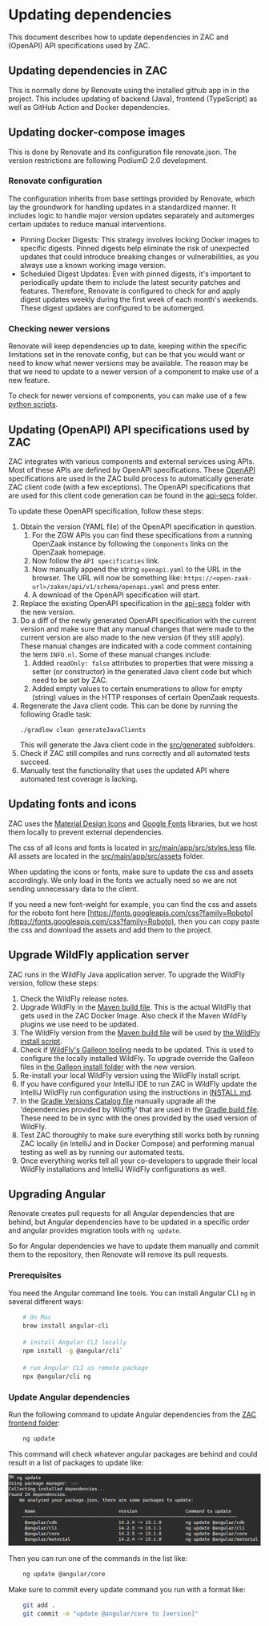 # Updating dependencies

This document describes how to update dependencies in ZAC and (OpenAPI) API specifications used by ZAC.

## Updating dependencies in ZAC

This is normally done by Renovate using the installed github app in in the project.
This includes updating of backend (Java), frontend (TypeScript) as well as GitHub Action and Docker dependencies.

## Updating docker-compose images

This is done by Renovate and its configuration file renovate.json. The version restrictions are following PodiumD 2.0 development. 

### Renovate configuration

The configuration inherits from base settings provided by Renovate, which lay the groundwork for handling updates in a standardized manner. It includes logic to handle major version updates separately and automerges certain updates to reduce manual interventions.

* Pinning Docker Digests: This strategy involves locking Docker images to specific digests. Pinned digests help eliminate the risk of unexpected updates that could introduce breaking changes or vulnerabilities, as you always use a known working image version.
* Scheduled Digest Updates: Even with pinned digests, it's important to periodically update them to include the latest security patches and features. Therefore, Renovate is configured to check for and apply digest updates weekly during the first week of each month's weekends. These digest updates are configured to be automerged. 

### Checking newer versions

Renovate will keep dependencies up to date, keeping within the specific limitations set in the renovate config, but can
be that you would want or need to know what newer versions may be available. The reason may be that we need to update to
a newer version of a component to make use of a new feature. 

To check for newer versions of components, you can make use of a few [python scripts](../../scripts/python/README.md).

## Updating (OpenAPI) API specifications used by ZAC

ZAC integrates with various components and external services using APIs.
Most of these APIs are defined by OpenAPI specifications.
These [OpenAPI](https://www.openapis.org/) specifications are used in the ZAC build process to automatically generate ZAC client code
(with a few exceptions).
The OpenAPI specifications that are used for this client code generation can be found
in the [api-secs](../../src/main/resources/api-specs) folder.

To update these OpenAPI specification, follow these steps:

1. Obtain the version (YAML file) of the OpenAPI specification in question.
   1. For the ZGW APIs you can find these specifications from a running OpenZaak instance
by following the `Components` links on the OpenZaak homepage.
   2. Now follow the `API specificaties` link.
   3. Now manually append the string `openapi.yaml` to the URL in the browser. The URL will now be
something like: `https://<open-zaak-url>/zaken/api/v1/schema/openapi.yaml` and press enter.
   4. A download of the OpenAPI specification will start.
2. Replace the existing OpenAPI specification in the [api-secs](../../src/main/resources/api-specs) folder with the new version.
3. Do a diff of the newly generated OpenAPI specification with the current version and make sure that
any manual changes that were made to the current version are also made to the new version (if they still apply).
These manual changes are indicated with a code comment containing the term `INFO.nl`.
Some of these manual changes include:
   1. Added `readOnly: false` attributes to properties that were missing a setter (or constructor) in the generated
Java client code but which need to be set by ZAC.
   2. Added empty values to certain enumerations to allow for empty (string) values in the HTTP responses
of certain OpenZaak requests.
4. Regenerate the Java client code. This can be done by running the following Gradle task:
   ```shell
   ./gradlew clean generateJavaClients
   ```
   This will generate the Java client code in the [src/generated](../../src/generated) subfolders.
5. Check if ZAC still compiles and runs correctly and all automated tests succeed.
6. Manually test the functionality that uses the updated API where automated test coverage is lacking.

## Updating fonts and icons

ZAC uses the [Material Design Icons](https://materialdesignicons.com/) and [Google Fonts](https://fonts.google.com/) libraries, but we host them locally to prevent external dependencies.

The css of all icons and fonts is located in [src/main/app/src/styles.less](../../src/main/app/src/styles.less) file.
All assets are located in the [src/main/app/src/assets](../../src/main/app/src/assets) folder.

When updating the icons or fonts, make sure to update the css and assets accordingly. We only load in the fonts we actually need so we are not sending unnecessary data to the client.

If you need a new font-weight for example, you can find the css and assets for the roboto font here [https://fonts.googleapis.com/css?family=Roboto](https://fonts.googleapis.com/css?family=Roboto), then you can copy paste the css and download the assets and add them to the project.

## Upgrade WildFly application server

ZAC runs in the WildFly Java application server. To upgrade the WildFly version, follow these steps:

1. Check the WildFly release notes.
2. Upgrade WildFly in the [Maven build file](../../pom.xml). This is the actual WildFly that gets used in the ZAC Docker Image. Also check if the Maven WildFly plugins we use need to be updated. 
3. The WildFly version from the [Maven build file](../../pom.xml) will be used by [the WildFly install script](../../scripts/wildfly/install-wildfly.sh). 
4. Check if [WildFly's Galleon tooling](https://github.com/wildfly/galleon) needs to be updated. This is used to configure the locally
installed WildFly. To upgrade override the Galleon files in [the Galleon install folder](../../scripts/wildfly/galleon) with the new version. 
5. Re-install your local WildFly version using the WildFly install script.
6. If you have configured your IntelliJ IDE to run ZAC in WildFly update the IntelliJ WildFly run configuration using the instructions in [INSTALL.md](INSTALL.md).
7. In the [Gradle Versions Catalog file](../../gradle/libs.versions.toml) manually upgrade all the 'dependencies provided by Wildfly' that are used in the [Gradle build file](../../build.gradle.kts).
These need to be in sync with the ones provided by the used version of WildFly.
8. Test ZAC thoroughly to make sure everything still works both by running ZAC locally (in IntelliJ and in Docker Compose)
and performing manual testing as well as by running our automated tests. 
9. Once everything works tell all your co-developers to upgrade their local WildFly installations and IntelliJ WildFly configurations as well.

## Upgrading Angular

Renovate creates pull requests for all Angular dependencies that are behind, but Angular dependencies have to be updated in a specific order and angular provides migration tools with `ng update`.

So for Angular dependencies we have to update them manually and commit them to the repository, then Renovate will remove its pull requests.

### Prerequisites

You need the Angular command line tools. You can install Angular CLI `ng` in several different ways: 
```bash
    # On Mac
    brew install angular-cli
    
    # install Angular CLI locally
    npm install -g @angular/cli`
    
    # run Angular CLI as remote package
    npx @angular/cli ng
```

### Update Angular dependencies

Run the following command to update Angular dependencies from the [ZAC frontend folder](../../src/main/app):

```bash
    ng update
```
This command will check whatever angular packages are behind and could result in a list of packages to update like:

![ng update](./attachments/ng-update.png)

Then you can run one of the commands in the list like:

```bash
    ng update @angular/core
```

Make sure to commit every update command you run with a format like:

```bash
    git add .
    git commit -m "update @angular/core to [version]"
```

